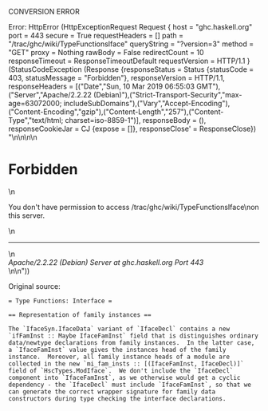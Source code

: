 CONVERSION ERROR

Error: HttpError (HttpExceptionRequest Request {
  host                 = "ghc.haskell.org"
  port                 = 443
  secure               = True
  requestHeaders       = []
  path                 = "/trac/ghc/wiki/TypeFunctionsIface"
  queryString          = "?version=3"
  method               = "GET"
  proxy                = Nothing
  rawBody              = False
  redirectCount        = 10
  responseTimeout      = ResponseTimeoutDefault
  requestVersion       = HTTP/1.1
}
 (StatusCodeException (Response {responseStatus = Status {statusCode = 403, statusMessage = "Forbidden"}, responseVersion = HTTP/1.1, responseHeaders = [("Date","Sun, 10 Mar 2019 06:55:03 GMT"),("Server","Apache/2.2.22 (Debian)"),("Strict-Transport-Security","max-age=63072000; includeSubDomains"),("Vary","Accept-Encoding"),("Content-Encoding","gzip"),("Content-Length","257"),("Content-Type","text/html; charset=iso-8859-1")], responseBody = (), responseCookieJar = CJ {expose = []}, responseClose' = ResponseClose}) "<!DOCTYPE HTML PUBLIC \"-//IETF//DTD HTML 2.0//EN\">\n<html><head>\n<title>403 Forbidden</title>\n</head><body>\n<h1>Forbidden</h1>\n<p>You don't have permission to access /trac/ghc/wiki/TypeFunctionsIface\non this server.</p>\n<hr>\n<address>Apache/2.2.22 (Debian) Server at ghc.haskell.org Port 443</address>\n</body></html>\n"))

Original source:

```trac
= Type Functions: Interface =

== Representation of family instances ==

The `IfaceSyn.IfaceData` variant of `IfaceDecl` contains a new `ifFamInst :: Maybe IfaceFamInst` field that is distinguishes ordinary data/newtype declarations from family instances.  In the latter case, a `IfaceFamInst` value gives the instances head of the family instance.  Moreover, all family instance heads of a module are collected in the new `mi_fam_insts :: [(IfaceFamInst, IfaceDecl)]` field of `HscTypes.ModIface`.  We don't include the `IfaceDecl` component into `IfaceFamInst`, as we otherwise would get a cyclic dependency - the `IfaceDecl` must include `IfaceFamInst`, so that we can generate the correct wrapper signature for family data constructors during type checking the interface declarations.
```
